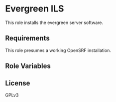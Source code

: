 Evergreen ILS
=========

This role installs the evergreen server software.

Requirements
------------

This role presumes a working OpenSRF installation.

Role Variables
--------------


License
-------

GPLv3
